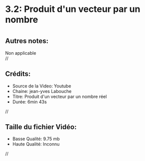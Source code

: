 
3.2: Produit d'un vecteur par un nombre 
========================================

# 

## Autres notes:


Non applicable  
//
## **Crédits:**

- Source de la Video: Youtube
- Chaine: jean-yves Labouche
- Titre: Produit d'un vecteur par un nombre réel
- Durée: 6min 43s
  
//
## Taille du fichier Vidéo:

- Basse Qualité: 9.75 mb
- Haute Qualité: Inconnu
  
//